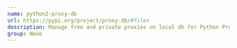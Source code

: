 ```yaml
---
name: python2-proxy-db
url: https://pypi.org/project/proxy-db/#files
description: Manage free and private proxies on local db for Python Projects.
group: None
---
```

